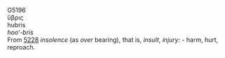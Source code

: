 <body>
  <p>G5196<br>  ὕβρις  <br> hubris  <br><i>hoo‘-bris </i><br>From <a href="g5228.htm">5228</a>  <i>insolence</i> (as <i>over</i> bearing), that is, <i>insult</i>, <i>injury:</i> - harm, hurt, reproach.<br></p>
 </body>